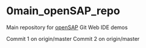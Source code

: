 # 0main_openSAP_repo
Main repository for [openSAP](http://open.sap.com) Git Web IDE demos

Commit 1 on origin/master
Commit 2 on origin/master
